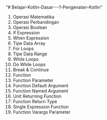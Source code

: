 "# Belajar-Kotlin-Dasar---1-Pengenalan-Kotlin" 



1. Operasi Matematika
2. Operasi Perbandingan
3. Operasi Boolean
4. If Expression
5. When Expression
6. Tipe Data Array
7. For Loops
8. Tipe Data Range
9. While Loops
10. Do While Loops
11. Break & Continue
12. Function
13. Function Parameter
14. Function Default Argument
15. Function Named Argument
16. Unit Returning Function
17. Function Return Type
18. Single Expression Function
19. Function Varargs Parameter
